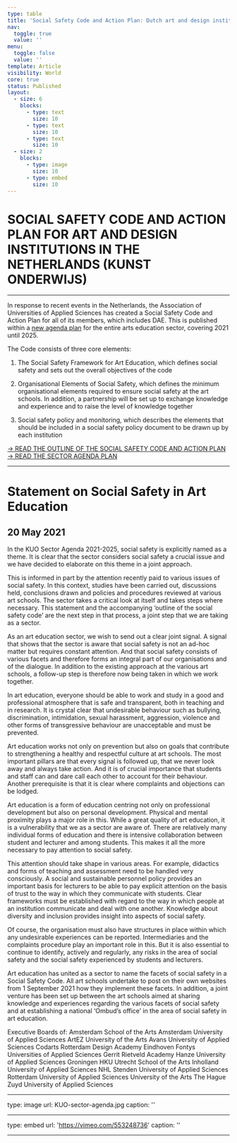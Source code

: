 ```yaml
---
type: table
title: 'Social Safety Code and Action Plan: Dutch art and design institutions'
nav:
  toggle: true
  value: ''
menu:
  toggle: false
  value: ''
template: Article
visibility: World
core: true
status: Published
layout:
  - size: 6
    blocks:
      - type: text
        size: 10
      - type: text
        size: 10
      - type: text
        size: 10
  - size: 2
    blocks:
      - type: image
        size: 10
      - type: embed
        size: 10
---
```


# SOCIAL SAFETY CODE AND ACTION PLAN FOR ART AND DESIGN INSTITUTIONS IN THE NETHERLANDS (KUNST ONDERWIJS)

---

In response to recent events in the Netherlands, the Association of Universities of Applied Sciences has created a Social Safety Code and Action Plan for all of its members, which includes DAE. This is published within a [new agenda plan](https://www.vereniginghogescholen.nl/actueel/actualiteiten/hbo-kunstonderwijs-presenteert-sectoragenda-2021-2025) for the entire arts education sector, covering 2021 until 2025. 

The Code consists of three core elements:

1. The Social Safety Framework for Art Education, which defines social safety and sets out the overall objectives of the code

2. Organisational Elements of Social Safety, which defines the minimum organisational elements required to ensure social safety at the art schools. In addition, a partnership will be set up to exchange knowledge and experience and to raise the level of knowledge together

3. Social safety policy and monitoring, which describes the elements that should be included in a social safety policy document to be drawn up by each institution

[→ READ THE OUTLINE OF THE SOCIAL SAFETY CODE AND ACTION PLAN](https://www.vereniginghogescholen.nl/system/knowledge_base/attachments/files/000/001/217/original/Contouren_Code_Sociale_Veiligheid_en_plan_van_aanpak_Kunstvak_Onderwijs_EN.pdf?1621500363)
\
[→ READ THE SECTOR AGENDA PLAN](https://www.vereniginghogescholen.nl/system/knowledge_base/attachments/files/000/001/213/original/Sectoragenda_Hbo_Kunstonderwijs_2021-2025_inclusief_Feiten_en_Cijfers.pdf?1621431447)

---

# Statement on Social Safety in Art Education 
## 20 May 2021 

In the KUO Sector Agenda 2021-2025, social safety is explicitly named as a theme. It is clear that the sector considers social safety a crucial issue and we have decided to elaborate on this theme in a joint approach. 

This is informed in part by the attention recently paid to various issues of social safety. In this context, studies have been carried out, discussions held, conclusions drawn and policies and procedures reviewed at various art schools. The sector takes a critical look at itself and takes steps where necessary. This statement and the accompanying ‘outline of the social safety code’ are the next step in that process, a joint step that we are taking as a sector. 

As an art education sector, we wish to send out a clear joint signal. A signal that shows that the sector is aware that social safety is not an ad-hoc matter but requires constant attention. And that social safety consists of various facets and therefore forms an integral part of our organisations and of the dialogue. In addition to the existing approach at the various art schools, a follow-up step is therefore now being taken in which we work together. 

In art education, everyone should be able to work and study in a good and professional atmosphere that is safe and transparent, both in teaching and in research. It is crystal clear that undesirable behaviour such as bullying, discrimination, intimidation, sexual harassment, aggression, violence and other forms of transgressive behaviour are unacceptable and must be prevented. 

Art education works not only on prevention but also on goals that contribute to strengthening a healthy and respectful culture at art schools. The most important pillars are that every signal is followed up, that we never look away and always take action. And it is of crucial importance that students and staff can and dare call each other to account for their behaviour. Another prerequisite is that it is clear where complaints and objections can be lodged. 

Art education is a form of education centring not only on professional development but also on personal development. Physical and mental proximity plays a major role in this. While a great quality of art education, it is a vulnerability that we as a sector are aware of. There are relatively many individual forms of education and there is intensive collaboration between student and lecturer and among students. This makes it all the more necessary to pay attention to social safety. 

This attention should take shape in various areas. For example, didactics and forms of teaching and assessment need to be handled very consciously. A social and sustainable personnel policy provides an important basis for lecturers to be able to pay explicit attention on the basis of trust to the way in which they communicate with students. Clear frameworks must be established with regard to the way in which people at an institution communicate and deal with one another. Knowledge about diversity and inclusion provides insight into aspects of social safety. 

Of course, the organisation must also have structures in place within which any undesirable experiences can be reported. Intermediaries and the complaints procedure play an important role in this. But it is also essential to continue to identify, actively and regularly, any risks in the area of social safety and the social safety experienced by students and lecturers. 

Art education has united as a sector to name the facets of social safety in a Social Safety Code. All art schools undertake to post on their own websites from 1 September 2021 how they implement these facets. In addition, a joint venture has been set up between the art schools aimed at sharing knowledge and experiences regarding the various facets of social safety and at establishing a national ‘Ombud’s office’ in the area of social safety in art education. 

Executive Boards of: 
Amsterdam School of the Arts 
Amsterdam University of Applied Sciences 
ArtEZ University of the Arts 
Avans University of Applied Sciences 
Codarts Rotterdam 
Design Academy Eindhoven 
Fontys Universities of Applied Sciences 
Gerrit Rietveld Academy 
Hanze University of Applied Sciences Groningen 
HKU Utrecht School of the Arts 
Inholland University of Applied Sciences 
NHL Stenden University of Applied Sciences 
Rotterdam University of Applied Sciences 
University of the Arts The Hague 
Zuyd University of Applied Sciences

---

type: image
url: KUO-sector-agenda.jpg
caption: ''

---

type: embed
url: 'https://vimeo.com/553248736'
caption: ''

---
